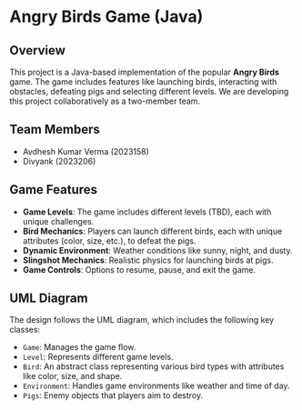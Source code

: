 # Angry Birds Game (Java)

## Overview
This project is a Java-based implementation of the popular **Angry Birds** game. The game includes features like launching birds, interacting with obstacles, defeating pigs and selecting different levels. We are developing this project collaboratively as a two-member team.

## Team Members
- Avdhesh Kumar Verma (2023158)
- Divyank (2023206)

## Game Features
- **Game Levels**: The game includes different levels (TBD), each with unique challenges.
- **Bird Mechanics**: Players can launch different birds, each with unique attributes (color, size, etc.), to defeat the pigs.
- **Dynamic Environment**: Weather conditions like sunny, night, and dusty.
- **Slingshot Mechanics**: Realistic physics for launching birds at pigs.
- **Game Controls**: Options to resume, pause, and exit the game.

## UML Diagram
The design follows the UML diagram, which includes the following key classes:
- `Game`: Manages the game flow.
- `Level`: Represents different game levels.
- `Bird`: An abstract class representing various bird types with attributes like color, size, and shape.
- `Environment`: Handles game environments like weather and time of day.
- `Pigs`: Enemy objects that players aim to destroy.
